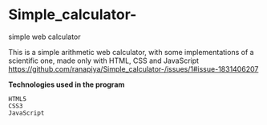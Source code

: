 # Simple_calculator-
simple web calculator


This is a simple arithmetic web calculator, with some implementations of a scientific one, made only with HTML, CSS and JavaScript
https://github.com/ranapiya/Simple_calculator-/issues/1#issue-1831406207

**Technologies used in the program**

    HTML5
    CSS3
    JavaScript


